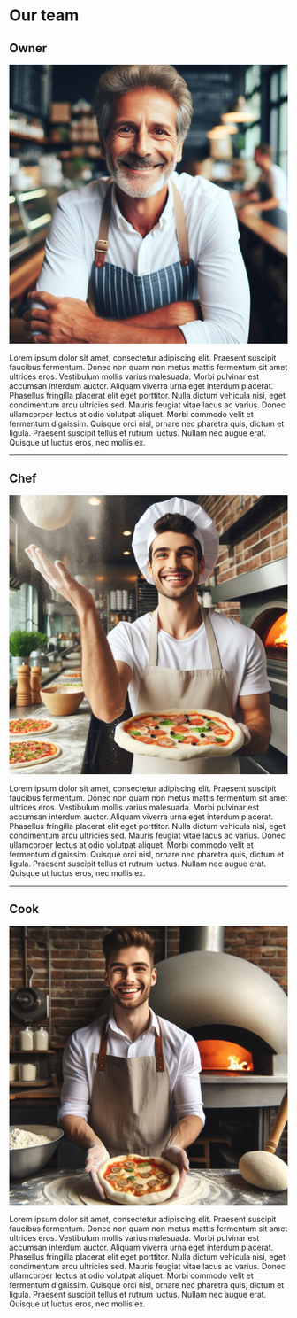 # Our team


## Owner

![John Doe](photos/pizzeria_owner.jpg)

Lorem ipsum dolor sit amet, consectetur adipiscing elit. Praesent suscipit faucibus fermentum. Donec non quam non metus mattis fermentum sit amet ultrices eros. Vestibulum mollis varius malesuada. Morbi pulvinar est accumsan interdum auctor. Aliquam viverra urna eget interdum placerat. Phasellus fringilla placerat elit eget porttitor. Nulla dictum vehicula nisi, eget condimentum arcu ultricies sed. Mauris feugiat vitae lacus ac varius. Donec ullamcorper lectus at odio volutpat aliquet. Morbi commodo velit et fermentum dignissim. Quisque orci nisl, ornare nec pharetra quis, dictum et ligula. Praesent suscipit tellus et rutrum luctus. Nullam nec augue erat. Quisque ut luctus eros, nec mollis ex.

---

## Chef
![Jane Doe](photos/pizzeria_chef.jpg)

Lorem ipsum dolor sit amet, consectetur adipiscing elit. Praesent suscipit faucibus fermentum. Donec non quam non metus mattis fermentum sit amet ultrices eros. Vestibulum mollis varius malesuada. Morbi pulvinar est accumsan interdum auctor. Aliquam viverra urna eget interdum placerat. Phasellus fringilla placerat elit eget porttitor. Nulla dictum vehicula nisi, eget condimentum arcu ultricies sed. Mauris feugiat vitae lacus ac varius. Donec ullamcorper lectus at odio volutpat aliquet. Morbi commodo velit et fermentum dignissim. Quisque orci nisl, ornare nec pharetra quis, dictum et ligula. Praesent suscipit tellus et rutrum luctus. Nullam nec augue erat. Quisque ut luctus eros, nec mollis ex.

---

## Cook
![John Doe](photos/pizzeria_cook.jpg)

Lorem ipsum dolor sit amet, consectetur adipiscing elit. Praesent suscipit faucibus fermentum. Donec non quam non metus mattis fermentum sit amet ultrices eros. Vestibulum mollis varius malesuada. Morbi pulvinar est accumsan interdum auctor. Aliquam viverra urna eget interdum placerat. Phasellus fringilla placerat elit eget porttitor. Nulla dictum vehicula nisi, eget condimentum arcu ultricies sed. Mauris feugiat vitae lacus ac varius. Donec ullamcorper lectus at odio volutpat aliquet. Morbi commodo velit et fermentum dignissim. Quisque orci nisl, ornare nec pharetra quis, dictum et ligula. Praesent suscipit tellus et rutrum luctus. Nullam nec augue erat. Quisque ut luctus eros, nec mollis ex.